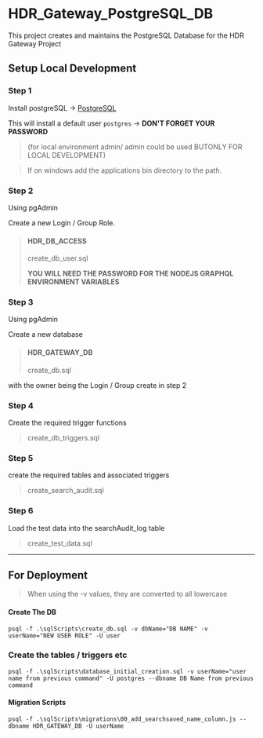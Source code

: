 # HDR_Gateway_PostgreSQL_DB

This project creates and maintains the PostgreSQL Database for the HDR Gateway Project

## Setup Local Development

### Step 1

Install postgreSQL -> [PostgreSQL](https://www.postgresql.org/)

This will install a default user `postgres` -> **DON'T FORGET YOUR PASSWORD**

> (for local environment admin/ admin could be used BUTONLY FOR LOCAL DEVELOPMENT)

> If on windows add the applications bin directory to the path.

### Step 2

Using pgAdmin

Create a new Login / Group Role.

> #### HDR_DB_ACCESS
>
> create_db_user.sql
>
> **YOU WILL NEED THE PASSWORD FOR THE NODEJS GRAPHQL ENVIRONMENT VARIABLES**

### Step 3

Using pgAdmin

Create a new database

> #### HDR_GATEWAY_DB
>
> create_db.sql

with the owner being the Login / Group create in step 2

### Step 4

Create the required trigger functions

> create_db_triggers.sql

### Step 5

create the required tables and associated triggers

> create_search_audit.sql

### Step 6

Load the test data into the searchAudit_log table

> create_test_data.sql

---

## For Deployment

> When using the -v values, they are converted to all lowercase

#### Create The DB

`psql -f .\sqlScripts\create_db.sql -v dbName="DB NAME" -v userName="NEW USER ROLE" -U user`

### Create the tables / triggers etc

`psql -f .\sqlScripts\database_initial_creation.sql -v userName="user name from previous command" -U postgres --dbname DB Name from previous command`

#### Migration Scripts

`psql -f .\sqlScripts\migrations\00_add_searchsaved_name_column.js --dbname HDR_GATEWAY_DB -U userName`
